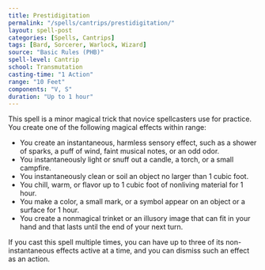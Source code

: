 ```yaml
---
title: Prestidigitation
permalink: "/spells/cantrips/prestidigitation/"
layout: spell-post
categories: [Spells, Cantrips]
tags: [Bard, Sorcerer, Warlock, Wizard]
source: "Basic Rules (PHB)"
spell-level: Cantrip
school: Transmutation
casting-time: "1 Action"
range: "10 Feet"
components: "V, S"
duration: "Up to 1 hour"
---
```


This spell is a minor magical trick that novice spellcasters use for practice. You create one of the following magical effects within range:
* You create an instantaneous, harmless sensory effect, such as a shower of sparks, a puff of wind, faint musical notes, or an odd odor.
* You instantaneously light or snuff out a candle, a torch, or a small campfire.
* You instantaneously clean or soil an object no larger than 1 cubic foot.
* You chill, warm, or flavor up to 1 cubic foot of nonliving material for 1 hour.
* You make a color, a small mark, or a symbol appear on an object or a surface for 1 hour.
* You create a nonmagical trinket or an illusory image that can fit in your hand and that lasts until the end of your next turn.

If you cast this spell multiple times, you can have up to three of its non-instantaneous effects active at a time, and you can dismiss such an effect as an action.